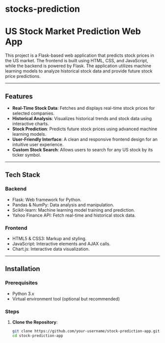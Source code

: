 # stocks-prediction
# US Stock Market Prediction Web App

This project is a Flask-based web application that predicts stock prices in the US market. The frontend is built using HTML, CSS, and JavaScript, while the backend is powered by Flask. The application utilizes machine learning models to analyze historical stock data and provide future stock price predictions.

---

## Features

- **Real-Time Stock Data**: Fetches and displays real-time stock prices for selected companies.
- **Historical Analysis**: Visualizes historical trends and stock data using interactive charts.
- **Stock Prediction**: Predicts future stock prices using advanced machine learning models.
- **User-Friendly Interface**: A clean and responsive frontend design for an intuitive user experience.
- **Custom Stock Search**: Allows users to search for any US stock by its ticker symbol.

---

## Tech Stack

### Backend
- Flask: Web framework for Python.
- Pandas & NumPy: Data analysis and manipulation.
- Scikit-learn: Machine learning model training and prediction.
- Yahoo Finance API: Fetch real-time and historical stock data.

### Frontend
- HTML5 & CSS3: Markup and styling.
- JavaScript: Interactive elements and AJAX calls.
- Chart.js: Interactive data visualization.

---

## Installation

### Prerequisites
- Python 3.x
- Virtual environment tool (optional but recommended)

### Steps
1. **Clone the Repository**:
   ```bash
   git clone https://github.com/your-username/stock-prediction-app.git
   cd stock-prediction-app
